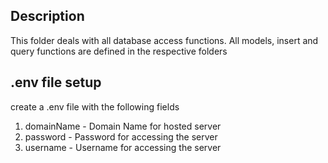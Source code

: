 ## Description

This folder deals with all database access functions. All models, insert and query functions are defined in the respective folders

## .env file setup

create a .env file with the following fields

1. domainName - Domain Name for hosted server
2. password - Password for accessing the server
3. username - Username for accessing the server